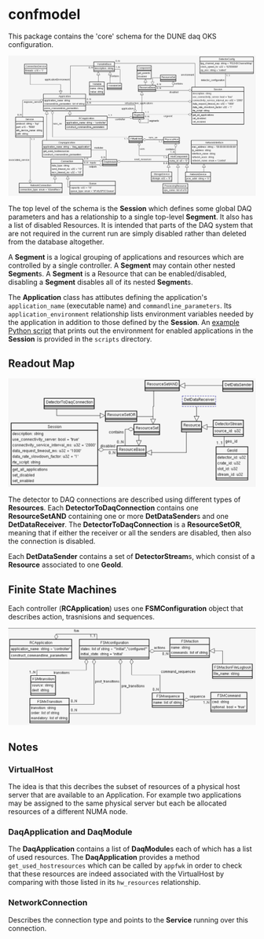 # confmodel
This package contains the 'core' schema for the DUNE daq OKS configuration.

  ![schema](schema.png)

The top level of the schema is the **Session** which defines some global
DAQ parameters and has a relationship to a single top-level **Segment**.
It also has a list of disabled Resources. It is intended that parts of
the DAQ system that are not required in the current run are simply
disabled rather than deleted from the database altogether.

A **Segment** is a logical grouping of applications and resources which
are controlled by a single controller. A **Segment** may contain other
nested **Segment**s. A **Segment** is a Resource that can be enabled/disabled,
disabling a **Segment** disables all of its nested **Segment**s.

The **Application** class has attibutes defining the application's
 `application_name` (executable name) and `commandline_parameters`. Its
 `application_environment` relationship lists environment variables needed by the
 application in addition to those defined by the **Session**. An
 [example Python script](https://github.com/DUNE-DAQ/confmodel/blob/develop/scripts/app_environment.py)
 that prints out the environment for enabled applications in the
 **Session** is provided in the `scripts` directory.

## Readout Map

 ![ReadoutMap schema](ReadoutMap.png)

The detector to DAQ connections are described using different types of **Resources**. Each **DetectorToDaqConnection** contains one **ResourceSetAND** containing one or more **DetDataSender**s and one **DetDataReceiver**. The **DetectorToDaqConnection** is a **ResourceSetOR**, meaning that if either the receiver or all the senders are disabled, then also the connection is disabled. 

Each **DetDataSender** contains a set of **DetectorStream**s, which consist of a **Resource** associated to one **GeoId**.

## Finite State Machines
Each controller (**RCApplication**) uses one **FSMConfiguration** object that describes action, trasnisions and sequences.

 ![FSM schema](fsm.png)

## Notes

### VirtualHost

 The idea is that this decribes the subset of resources of a physical
host server that are available to an Application. For example two
applications may be assigned to the same physical server but each be
allocated resources of a different NUMA node.

### **DaqApplication** and **DaqModule**

 The **DaqApplication** contains a list of **DaqModule**s each of which has a
list of used resources. The **DaqApplication** provides a method
`get_used_hostresources` which can be called by `appfwk` in order to check
that these resources are indeed associated with the VirtualHost by
comparing with those listed in its `hw_resources` relationship.

### NetworkConnection
  Describes the connection type and points to the **Service** running over this connection.
